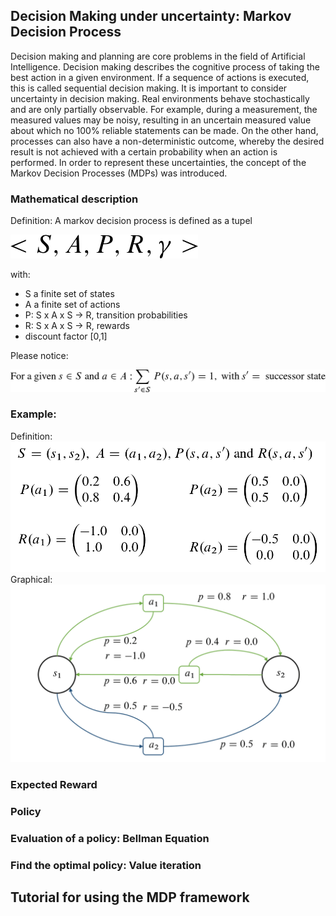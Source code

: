 ## Decision Making under uncertainty: Markov Decision Process

Decision making and planning are core problems in the field of Artificial Intelligence. Decision making describes the cognitive process of taking the best action in a given environment. If a sequence of actions is executed, this is called sequential decision making. 
It is important to consider uncertainty in decision making. Real environments behave stochastically and are only partially observable. For example, during a measurement, the measured values may be noisy, resulting in an uncertain measured value about which no 100% reliable statements can be made. On the other hand, processes can also have a non-deterministic outcome, whereby the desired result is not achieved with a certain probability when an action is performed. In order to represent these uncertainties, the concept of the Markov Decision Processes (MDPs) was introduced.

### Mathematical description
Definition: A markov decision process is defined as a tupel

![mdp_tupel](assets/15o22.png)

with: 
 - S a finite set of states
 - A a finite set of actions
 - P: S x A x S -> R, transition probabilities
 - R: S x A x S -> R, rewards
 - discount factor [0,1]
 
Please notice:

![mdp_tupel](assets/15o2p.png)

### Example:
Definition:
![MDP Definition](assets/mdp_def.png)
Graphical: 
![MDP Figure](assets/mdp.png)
### Expected Reward
### Policy
### Evaluation of a policy: Bellman Equation
### Find the optimal policy: Value iteration

## Tutorial for using the MDP framework

